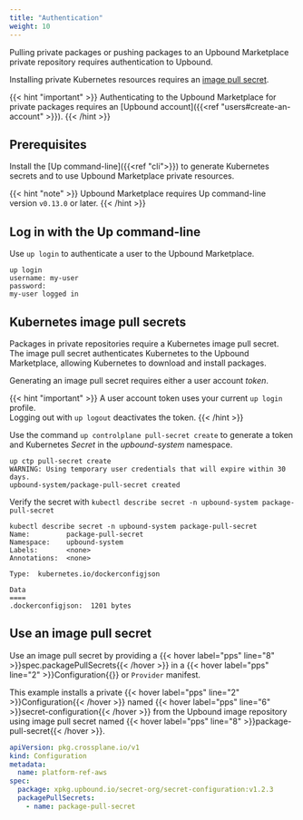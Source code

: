 ```yaml
---
title: "Authentication"
weight: 10
---
```


Pulling private packages or pushing packages to an Upbound Marketplace private repository requires authentication to Upbound.

Installing private Kubernetes resources requires an [image pull secret](https://kubernetes.io/docs/tasks/configure-pod-container/pull-image-private-registry/#registry-secret-existing-credentials). 

{{< hint "important" >}}
Authenticating to the Upbound Marketplace for private packages requires an [Upbound account]({{<ref "users#create-an-account" >}}).
{{< /hint >}}

## Prerequisites
Install the [Up command-line]({{<ref "cli">}}) to generate Kubernetes secrets and to use Upbound Marketplace private resources. 

{{< hint "note" >}}
Upbound Marketplace requires Up command-line version `v0.13.0` or later.
{{< /hint >}}

## Log in with the Up command-line

Use `up login` to authenticate a user to the Upbound Marketplace.

```shell
up login
username: my-user
password: 
my-user logged in
```

## Kubernetes image pull secrets

Packages in private repositories require a Kubernetes image pull secret.  
The image pull secret authenticates Kubernetes to the Upbound Marketplace, allowing Kubernetes to download and install packages.

Generating an image pull secret requires either a user account _token_. 

{{< hint "important" >}}
A user account token uses your current `up login` profile.  
Logging out with `up logout` deactivates the token.
{{< /hint >}}

Use the command `up controlplane pull-secret create` to generate a token and Kubernetes _Secret_ in the _upbound-system_ namespace.

```shell
up ctp pull-secret create
WARNING: Using temporary user credentials that will expire within 30 days.
upbound-system/package-pull-secret created
```
Verify the secret with `kubectl describe secret -n upbound-system package-pull-secret`

```shell
kubectl describe secret -n upbound-system package-pull-secret
Name:         package-pull-secret
Namespace:    upbound-system
Labels:       <none>
Annotations:  <none>

Type:  kubernetes.io/dockerconfigjson

Data
====
.dockerconfigjson:  1201 bytes
```

## Use an image pull secret

Use an image pull secret by providing a {{< hover label="pps" line="8" >}}spec.packagePullSecrets{{< /hover >}} in a {{< hover label="pps" line="2" >}}Configuration{{</hover>}} or `Provider` manifest.  

This example installs a private {{< hover label="pps" line="2" >}}Configuration{{< /hover >}} named {{< hover label="pps" line="6" >}}secret-configuration{{< /hover >}} from the Upbound image repository using image pull secret named {{< hover label="pps" line="8" >}}package-pull-secret{{< /hover >}}.
```yaml {label="pps",copy-line="all"}
apiVersion: pkg.crossplane.io/v1
kind: Configuration
metadata:
  name: platform-ref-aws
spec:
  package: xpkg.upbound.io/secret-org/secret-configuration:v1.2.3
  packagePullSecrets:
    - name: package-pull-secret
```



